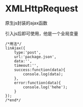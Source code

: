 # XMLHttpRequest
原生js封装的ajax函数

引入js后即可使用，他是一个全局变量

```
/*用法*/
linAjax({
    type:'post',
    url:'package.json',
    data:'',
    timeout:'',
    success:function(data){
        console.log(data);
    },
    error:function(data){
        console.log('hehe');
    }
});
/*end*/
```
